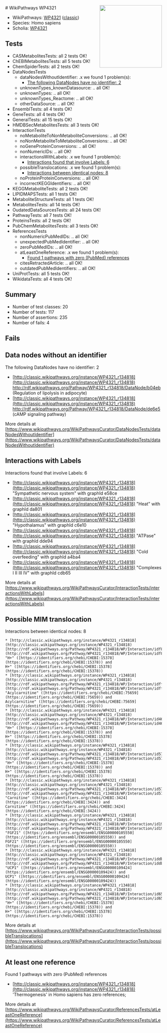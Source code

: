 <img style="float: right; width: 200px" src="https://upload.wikimedia.org/wikipedia/commons/thumb/8/83/Wplogo_with_text_500.png/640px-Wplogo_with_text_500.png" />
# WikiPathways WP4321

* WikiPathways: [WP4321](https://wikipathways.org/pathways/WP4321) ([classic](https://classic.wikipathways.org/instance/WP4321))
* Species: Homo sapiens
* Scholia: [WP4321](https://scholia.toolforge.org/wikipathways/WP4321)
## Tests
* CASMetabolitesTests: all 2 tests OK!
* ChEBIMetabolitesTests: all 5 tests OK!
* ChemSpiderTests: all 2 tests OK!
* DataNodesTests
    * dataNodesWithoutIdentifier: .x we found 1 problem(s):
        * [The following DataNodes have no identifier: 2](#d2d32fa1)
    * unknownTypes_knownDatasource: .. all OK!
    * unknownTypes: .. all OK!
    * unknownTypes_Reactome: .. all OK!
    * otherDataSource: .. all OK!
* EnsemblTests: all 4 tests OK!
* GeneTests: all 4 tests OK!
* GeneralTests: all 15 tests OK!
* HMDBSecMetabolitesTests: all 3 tests OK!
* InteractionTests
    * noMetaboliteToNonMetaboliteConversions: .. all OK!
    * noNonMetaboliteToMetaboliteConversions: .. all OK!
    * noGeneProteinConversions: .. all OK!
    * nonNumericIDs: .. all OK!
    * interactionsWithLabels: .x we found 1 problem(s):
        * [Interactions found that involve Labels: 6](#630d267d)
    * possibleTranslocations: .x we found 1 problem(s):
        * [Interactions between identical nodes: 8](#1c11820d)
    * noProteinProteinConversions: .. all OK!
    * incorrectKEGGIdentifiers: .. all OK!
* KEGGMetaboliteTests: all 2 tests OK!
* LIPIDMAPSTests: all 1 tests OK!
* MetaboliteStructureTests: all 1 tests OK!
* MetabolitesTests: all 14 tests OK!
* OudatedDataSourcesTests: all 24 tests OK!
* PathwayTests: all 7 tests OK!
* ProteinsTests: all 2 tests OK!
* PubChemMetabolitesTests: all 3 tests OK!
* ReferencesTests
    * nonNumericPubMedIDs: .. all OK!
    * unexpectedPubMedIdentifier: .. all OK!
    * zeroPubMedIDs: .. all OK!
    * atLeastOneReference: .x we found 1 problem(s):
        * [Found 1 pathways with zero (PubMed) references](#d0a459f0)
    * citesRetractedArticle: .. all OK!
    * outdatedPubMedIdentifiers: .. all OK!
* UniProtTests: all 5 tests OK!
* WikidataTests: all 4 tests OK!


## Summary

* Number of test classes: 20
* Number of tests: 117
* Number of assertions: 235
* Number of fails: 4

## Fails

<a name="d2d32fa1" />

## Data nodes without an identifier

The following DataNodes have no identifier: 2

* [http://classic.wikipathways.org/instance/WP4321_r134818](http://classic.wikipathways.org/instance/WP4321_r134818) http://rdf.wikipathways.org/Pathway/WP4321_r134818/DataNode/b04eb (Regulation of
lipolysis in 
adipocyte)
* [http://classic.wikipathways.org/instance/WP4321_r134818](http://classic.wikipathways.org/instance/WP4321_r134818) http://rdf.wikipathways.org/Pathway/WP4321_r134818/DataNode/de6e5 (cAMP signaling
pathway)


More details at [https://www.wikipathways.org/WikiPathwaysCurator/DataNodesTests/dataNodesWithoutIdentifier](https://www.wikipathways.org/WikiPathwaysCurator/DataNodesTests/dataNodesWithoutIdentifier)

<a name="630d267d" />

## Interactions with Labels

Interactions found that involve Labels: 6

* [http://classic.wikipathways.org/instance/WP4321_r134818](http://classic.wikipathways.org/instance/WP4321_r134818) "Sympathetic nervous system" with graphId e58ce
* [http://classic.wikipathways.org/instance/WP4321_r134818](http://classic.wikipathways.org/instance/WP4321_r134818) "Heat" with graphId da801
* [http://classic.wikipathways.org/instance/WP4321_r134818](http://classic.wikipathways.org/instance/WP4321_r134818) "Hypothalamus" with graphId c6e10
* [http://classic.wikipathways.org/instance/WP4321_r134818](http://classic.wikipathways.org/instance/WP4321_r134818) "ATPase" with graphId dde94
* [http://classic.wikipathways.org/instance/WP4321_r134818](http://classic.wikipathways.org/instance/WP4321_r134818) "Cold
overfeeding" with graphId a4ba4
* [http://classic.wikipathways.org/instance/WP4321_r134818](http://classic.wikipathways.org/instance/WP4321_r134818) "Complexes
I II III IV" with graphId cdb65


More details at [https://www.wikipathways.org/WikiPathwaysCurator/InteractionTests/interactionsWithLabels](https://www.wikipathways.org/WikiPathwaysCurator/InteractionTests/interactionsWithLabels)

<a name="1c11820d" />

## Possible MIM translocation

Interactions between identical nodes: 8
```
* [http://classic.wikipathways.org/instance/WP4321_r134818](http://classic.wikipathways.org/instance/WP4321_r134818) [http://rdf.wikipathways.org/Pathway/WP4321_r134818/WP/Interaction/idf871240e](http://rdf.wikipathways.org/Pathway/WP4321_r134818/WP/Interaction/idf871240e) "H+" ([https://identifiers.org/chebi/CHEBI:15378](https://identifiers.org/chebi/CHEBI:15378)) and 
H+" ([https://identifiers.org/chebi/CHEBI:15378](https://identifiers.org/chebi/CHEBI:15378))
* [http://classic.wikipathways.org/instance/WP4321_r134818](http://classic.wikipathways.org/instance/WP4321_r134818) [http://rdf.wikipathways.org/Pathway/WP4321_r134818/WP/Interaction/idff31b704](http://rdf.wikipathways.org/Pathway/WP4321_r134818/WP/Interaction/idff31b704) "Acylcarnitine" ([https://identifiers.org/chebi/CHEBI:75659](https://identifiers.org/chebi/CHEBI:75659)) and 
Acylcarnitine" ([https://identifiers.org/chebi/CHEBI:75659](https://identifiers.org/chebi/CHEBI:75659))
* [http://classic.wikipathways.org/instance/WP4321_r134818](http://classic.wikipathways.org/instance/WP4321_r134818) [http://rdf.wikipathways.org/Pathway/WP4321_r134818/WP/Interaction/id46a8e9e5](http://rdf.wikipathways.org/Pathway/WP4321_r134818/WP/Interaction/id46a8e9e5) "H+" ([https://identifiers.org/chebi/CHEBI:15378](https://identifiers.org/chebi/CHEBI:15378)) and 
H+" ([https://identifiers.org/chebi/CHEBI:15378](https://identifiers.org/chebi/CHEBI:15378))
* [http://classic.wikipathways.org/instance/WP4321_r134818](http://classic.wikipathways.org/instance/WP4321_r134818) [http://rdf.wikipathways.org/Pathway/WP4321_r134818/WP/Interaction/id574106d](http://rdf.wikipathways.org/Pathway/WP4321_r134818/WP/Interaction/id574106d) "H+" ([https://identifiers.org/chebi/CHEBI:15378](https://identifiers.org/chebi/CHEBI:15378)) and 
H+" ([https://identifiers.org/chebi/CHEBI:15378](https://identifiers.org/chebi/CHEBI:15378))
* [http://classic.wikipathways.org/instance/WP4321_r134818](http://classic.wikipathways.org/instance/WP4321_r134818) [http://rdf.wikipathways.org/Pathway/WP4321_r134818/WP/Interaction/id57294529](http://rdf.wikipathways.org/Pathway/WP4321_r134818/WP/Interaction/id57294529) "Carnitine" ([https://identifiers.org/chebi/CHEBI:3424](https://identifiers.org/chebi/CHEBI:3424)) and 
Carnitine" ([https://identifiers.org/chebi/CHEBI:3424](https://identifiers.org/chebi/CHEBI:3424))
* [http://classic.wikipathways.org/instance/WP4321_r134818](http://classic.wikipathways.org/instance/WP4321_r134818) [http://rdf.wikipathways.org/Pathway/WP4321_r134818/WP/Interaction/id193a33aa](http://rdf.wikipathways.org/Pathway/WP4321_r134818/WP/Interaction/id193a33aa) "FGF21" ([https://identifiers.org/ensembl/ENSG00000105550](https://identifiers.org/ensembl/ENSG00000105550)) and 
FGF21" ([https://identifiers.org/ensembl/ENSG00000105550](https://identifiers.org/ensembl/ENSG00000105550))
* [http://classic.wikipathways.org/instance/WP4321_r134818](http://classic.wikipathways.org/instance/WP4321_r134818) [http://rdf.wikipathways.org/Pathway/WP4321_r134818/WP/Interaction/iddb8c0b62](http://rdf.wikipathways.org/Pathway/WP4321_r134818/WP/Interaction/iddb8c0b62) "UCP1" ([https://identifiers.org/ensembl/ENSG00000109424](https://identifiers.org/ensembl/ENSG00000109424)) and 
UCP1" ([https://identifiers.org/ensembl/ENSG00000109424](https://identifiers.org/ensembl/ENSG00000109424))
* [http://classic.wikipathways.org/instance/WP4321_r134818](http://classic.wikipathways.org/instance/WP4321_r134818) [http://rdf.wikipathways.org/Pathway/WP4321_r134818/WP/Interaction/id655271cc](http://rdf.wikipathways.org/Pathway/WP4321_r134818/WP/Interaction/id655271cc) "H+" ([https://identifiers.org/chebi/CHEBI:15378](https://identifiers.org/chebi/CHEBI:15378)) and 
H+" ([https://identifiers.org/chebi/CHEBI:15378](https://identifiers.org/chebi/CHEBI:15378))
```

More details at [https://www.wikipathways.org/WikiPathwaysCurator/InteractionTests/possibleTranslocations](https://www.wikipathways.org/WikiPathwaysCurator/InteractionTests/possibleTranslocations)

<a name="d0a459f0" />

## At least one reference

Found 1 pathways with zero (PubMed) references

* [http://classic.wikipathways.org/instance/WP4321_r134818](http://classic.wikipathways.org/instance/WP4321_r134818) 'Thermogenesis' in Homo sapiens has zero references; 


More details at [https://www.wikipathways.org/WikiPathwaysCurator/ReferencesTests/atLeastOneReference](https://www.wikipathways.org/WikiPathwaysCurator/ReferencesTests/atLeastOneReference)

